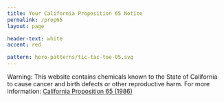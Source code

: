 ```yaml
---
title: Your California Proposition 65 Notice
permalink: /prop65
layout: page

header-text: white
accent: red

pattern: hero-patterns/tic-tac-toe-05.svg
---
```


Warning: This website contains chemicals known to the State of California to cause cancer and birth defects or other reproductive harm. For more information: <a href="https://en.wikipedia.org/wiki/California_Proposition_65_(1986)?oldformat=true" target="_blank">California Proposition 65 (1986)</a>

